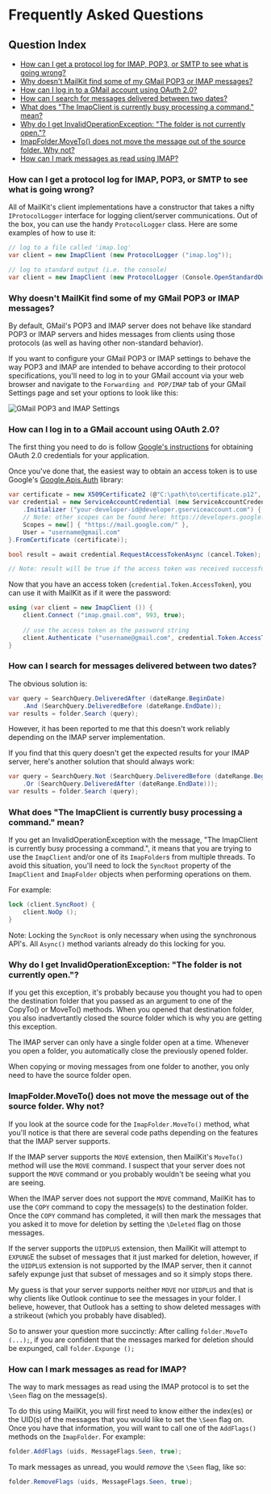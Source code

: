 # Frequently Asked Questions

## Question Index

* [How can I get a protocol log for IMAP, POP3, or SMTP to see what is going wrong?](#ProtocolLog)
* [Why doesn't MailKit find some of my GMail POP3 or IMAP messages?](#GMailHiddenMessages)
* [How can I log in to a GMail account using OAuth 2.0?](#GMailOAuth2)
* [How can I search for messages delivered between two dates?](#SearchBetween2Dates)
* [What does "The ImapClient is currently busy processing a command." mean?](#ImapClientBusy)
* [Why do I get InvalidOperationException: "The folder is not currently open."?](#FolderNotOpenException)
* [ImapFolder.MoveTo() does not move the message out of the source folder. Why not?](#MoveDoesNotMove)
* [How can I mark messages as read using IMAP?](#MarkAsRead)

### <a name="ProtocolLog">How can I get a protocol log for IMAP, POP3, or SMTP to see what is going wrong?</a>

All of MailKit's client implementations have a constructor that takes a nifty `IProtocolLogger`
interface for logging client/server communications. Out of the box, you can use the
handy `ProtocolLogger` class. Here are some examples of how to use it:

```csharp
// log to a file called 'imap.log'
var client = new ImapClient (new ProtocolLogger ("imap.log"));
```

```csharp
// log to standard output (i.e. the console)
var client = new ImapClient (new ProtocolLogger (Console.OpenStandardOutput ()));
```

### <a name="GMailHiddenMessages">Why doesn't MailKit find some of my GMail POP3 or IMAP messages?</a>

By default, GMail's POP3 and IMAP server does not behave like standard POP3 or IMAP servers
and hides messages from clients using those protocols (as well as having other non-standard
behavior).

If you want to configure your GMail POP3 or IMAP settings to behave the way POP3 and IMAP are
intended to behave according to their protocol specifications, you'll need to log in to your
GMail account via your web browser and navigate to the `Forwarding and POP/IMAP` tab of your
GMail Settings page and set your options to look like this:

![GMail POP3 and IMAP Settings](http://content.screencast.com/users/jeff.xamarin/folders/Jing/media/7d50dada-6cb0-4ab1-b117-8600fb5e07d4/00000022.png "GMail POP3 and IMAP Settings")

### <a name="GMailOAuth2">How can I log in to a GMail account using OAuth 2.0?</a>

The first thing you need to do is follow
[Google's instructions](https://developers.google.com/accounts/docs/OAuth2) 
for obtaining OAuth 2.0 credentials for your application.

Once you've done that, the easiest way to obtain an access token is to use Google's 
[Google.Apis.Auth](https://www.nuget.org/packages/Google.Apis.Auth/) library:

```csharp
var certificate = new X509Certificate2 (@"C:\path\to\certificate.p12", "password", X509KeyStorageFlags.Exportable);
var credential = new ServiceAccountCredential (new ServiceAccountCredential
    .Initializer ("your-developer-id@developer.gserviceaccount.com") {
    // Note: other scopes can be found here: https://developers.google.com/gmail/api/auth/scopes
    Scopes = new[] { "https://mail.google.com/" },
    User = "username@gmail.com"
}.FromCertificate (certificate));

bool result = await credential.RequestAccessTokenAsync (cancel.Token);

// Note: result will be true if the access token was received successfully
```

Now that you have an access token (`credential.Token.AccessToken`), you can use it with MailKit as if it were
the password:

```csharp
using (var client = new ImapClient ()) {
    client.Connect ("imap.gmail.com", 993, true);
    
    // use the access token as the password string
    client.Authenticate ("username@gmail.com", credential.Token.AccessToken);
}
```

### <a name="SearchBetween2Dates">How can I search for messages delivered between two dates?</a>

The obvious solution is:

```csharp
var query = SearchQuery.DeliveredAfter (dateRange.BeginDate)
    .And (SearchQuery.DeliveredBefore (dateRange.EndDate));
var results = folder.Search (query);
```

However, it has been reported to me that this doesn't work reliably depending on the IMAP server implementation.

If you find that this query doesn't get the expected results for your IMAP server, here's another solution that
should always work:

```csharp
var query = SearchQuery.Not (SearchQuery.DeliveredBefore (dateRange.BeginDate)
    .Or (SearchQuery.DeliveredAfter (dateRange.EndDate)));
var results = folder.Search (query);
```

### <a name="ImapClientBusy">What does "The ImapClient is currently busy processing a command." mean?</a>

If you get an InvalidOperationException with the message, "The ImapClient is currently busy processing a
command.", it means that you are trying to use the `ImapClient` and/or one of its `ImapFolder`s from multiple
threads.
To avoid this situation, you'll need to lock the `SyncRoot` property of the `ImapClient` and `ImapFolder`
objects when performing operations on them.

For example:

```csharp
lock (client.SyncRoot) {
    client.NoOp ();
}
```

Note: Locking the `SyncRoot` is only necessary when using the synchronous API's. All `Async()` method variants
already do this locking for you.

### <a name="FolderNotOpenException">Why do I get InvalidOperationException: "The folder is not currently open."?</a>

If you get this exception, it's probably because you thought you had to open the destination folder that you
passed as an argument to one of the CopyTo() or MoveTo() methods. When you opened that destination folder, you
also inadvertantly closed the source folder which is why you are getting this exception.

The IMAP server can only have a single folder open at a time. Whenever you open a folder, you automatically
close the previously opened folder.

When copying or moving messages from one folder to another, you only need to have the source folder open.

### <a name="MoveDoesNotMove">ImapFolder.MoveTo() does not move the message out of the source folder. Why not?</a>

If you look at the source code for the `ImapFolder.MoveTo()` method, what you'll notice is that
there are several code paths depending on the features that the IMAP server supports.

If the IMAP server supports the `MOVE` extension, then MailKit's `MoveTo()` method will use the
`MOVE` command. I suspect that your server does not support the `MOVE` command or you probably
wouldn't be seeing what you are seeing.

When the IMAP server does not support the `MOVE` command, MailKit has to use the `COPY` command to
copy the message(s) to the destination folder. Once the `COPY` command has completed, it will then
mark the messages that you asked it to move for deletion by setting the `\Deleted` flag on those
messages.

If the server supports the `UIDPLUS` extension, then MailKit will attempt to `EXPUNG`E the subset of
messages that it just marked for deletion, however, if the `UIDPLUS` extension is not supported by the
IMAP server, then it cannot safely expunge just that subset of messages and so it simply stops there.

My guess is that your server supports neither `MOVE` nor `UIDPLUS` and that is why clients like Outlook
continue to see the messages in your folder. I believe, however, that Outlook has a setting to show
deleted messages with a strikeout (which you probably have disabled).

So to answer your question more succinctly: After calling `folder.MoveTo (...);`, if you are confident
that the messages marked for deletion should be expunged, call `folder.Expunge ();`

### <a name="MarkAsRead">How can I mark messages as read for IMAP?</a>

The way to mark messages as read using the IMAP protocol is to set the `\Seen` flag on the message(s).

To do this using MailKit, you will first need to know either the index(es) or the UID(s) of the messages
that you would like to set the `\Seen` flag on. Once you have that information, you will want to call
one of the `AddFlags()` methods on the `ImapFolder`. For example:

```csharp
folder.AddFlags (uids, MessageFlags.Seen, true);
```

To mark messages as unread, you would *remove* the `\Seen` flag, like so:

```csharp
folder.RemoveFlags (uids, MessageFlags.Seen, true);
```
